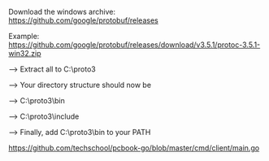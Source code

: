  Download the windows archive: https://github.com/google/protobuf/releases

Example: https://github.com/google/protobuf/releases/download/v3.5.1/protoc-3.5.1-win32.zip

--> Extract all to C:\proto3

--> Your directory structure should now be

--> C:\proto3\bin

--> C:\proto3\include

--> Finally, add C:\proto3\bin to your PATH


https://github.com/techschool/pcbook-go/blob/master/cmd/client/main.go